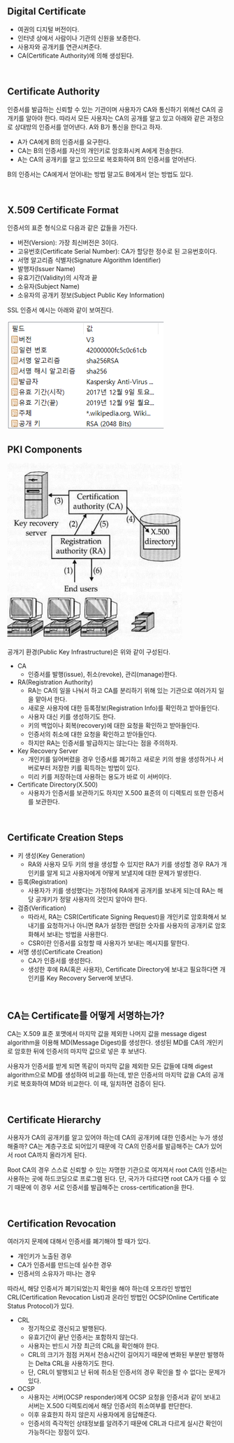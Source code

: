 ## Digital Certificate

* 여권의 디지털 버전이다.
* 인터넷 상에서 사람이나 기관의 신원을 보증한다.
* 사용자와 공개키를 연관시켜준다.
* CA(Certificate Authority)에 의해 생성된다.

<br>

## Certificate Authority

인증서를 발급하는 신뢰할 수 있는 기관이며 사용자가 CA와 통신하기 위해선 CA의 공개키를 알아야 한다. 따라서 모든 사용자는 CA의 공개를 알고 있고 아래와 같은 과정으로 상대방의 인증서를 얻어낸다. A와 B가 통신을 한다고 하자.

* A가 CA에게 B의 인증서를 요구한다.
* CA는 B의 인증서를 자신의 개인키로 암호화시켜 A에게 전송한다.
* A는 CA의 공개키를 알고 있으므로 복호화하여 B의 인증서를 얻어낸다.

B의 인증서는 CA에게서 얻어내는 방법 말고도 B에게서 얻는 방법도 있다.

<br>

## X.509 Certificate Format

인증서의 표준 형식으로 다음과 같은 값들을 가진다.

* 버전(Version): 가장 최신버전은 3이다.
* 고유번호(Certificate Serial Number): CA가 할당한 정수로 된 고유번호이다.
* 서명 알고리즘 식별자(Signature Algorithm Identifier)
* 발행자(Issuer Name)
* 유효기간(Validity)의 시작과 끝
* 소유자(Subject Name)
* 소유자의 공개키 정보(Subject Public Key Information)

SSL 인증서 예시는 아래와 같이 보여진다.

<img src="./images/ssl certificate.png">

<br>

## PKI Components

<img src="./images/pki component.png" width="400px">

공개기 환경(Public Key Infrastructure)은 위와 같이 구성된다.

* CA
  * 인증서를 발행(issue), 취소(revoke), 관리(manage)한다.
* RA(Registration Authority)
  * RA는 CA의 일을 나눠서 하고 CA를 분리하기 위해 있는 기관으로 여러가지 일을 맡아서 한다.
  * 새로운 사용자에 대한 등록정보(Registration Info)를 확인하고 받아들인다.
  * 사용자 대신 키를 생성하기도 한다.
  * 키의 백업이나 회복(recovery)에 대한 요청을 확인하고 받아들인다.
  * 인증서의 취소에 대한 요청을 확인하고 받아들인다.
  * 하지만 RA는 인증서를 발급하지는 않는다는 점을 주의하자.
* Key Recovery Server
  * 개인키를 잃어버렸을 경우 인증서를 폐기하고 새로운 키의 쌍을 생성하거나 서버로부터 저장한 키를 획득하는 방법이 있다.
  * 미리 키를 저장하는데 사용하는 용도가 바로 이 서버이다.
* Certificate Directory(X.500)
  * 사용자가 인증서를 보관하기도 하지만 X.500 표준의 이 디렉토리 또한 인증서를 보관한다.

<br>

## Certificate Creation Steps

* 키 생성(Key Generation)
  * RA와 사용자 모두 키의 쌍을 생성할 수 있지만 RA가 키를 생성할 경우 RA가 개인키를 알게 되고 사용자에게 어떻게 보낼지에 대한 문제가 발생한다.
* 등록(Registration)
  * 사용자가 키를 생성했다는 가정하에 RA에게 공개키를 보내게 되는데 RA는  해당 공개키가 정말 사용자의 것인지 알아야 한다.
* 검증(Verification)
  - 따라서, RA는 CSR(Certificate Signing Request)을 개인키로 암호화해서 보내기를 요청하거나 아니면 RA가 설정한 랜덤한 숫자를 사용자의 공개키로 암호화해서 보내는 방법을 사용한다.
  - CSR이란 인증서를 요청할 때 사용자가 보내는 메시지를 말한다.
* 서명 생성(Certificate Creation)
  * CA가 인증서를 생성한다.
  * 생성한 후에 RA(혹은 사용자), Certificate Directory에 보내고 필요하다면 개인키를 Key Recovery Server에 보낸다.

<br>

## CA는 Certificate를 어떻게 서명하는가?

CA는 X.509 표준 포맷에서 마지막 값을 제외한 나머지 값을 message digest algorithm을 이용해 MD(Message Digest)를 생성한다. 생성된 MD를 CA의 개인키로 암호한 뒤에 인증서의 마지막 값으로 넣은 후 보낸다.

사용자가 인증서를 받게 되면 똑같이 마지막 값을 제외한 모든 값들에 대해 digest algorithm으로 MD를 생성하여 비교를 하는데, 받은 인증서의 마지막 값을 CA의 공개키로 복호화하여 MD와 비교한다. 이 때, 일치하면 검증이 된다.

<br>

## Certificate Hierarchy

사용자가 CA의 공개키를 알고 있어야 하는데 CA의 공개키에 대한 인증서는 누가 생성해줄까? CA는 계층구조로 되어있기 때문에 각 CA의 인증서를 발급해주는 CA가 있어서 root CA까지 올라가게 된다.

Root CA의 경우 스스로 신뢰할 수 있는 자명한 기관으로 여겨져서 root CA의 인증서는 사용하는 곳에 하드코딩으로 프로그램 된다. 단, 국가가 다르다면 root CA가 다를 수 있기 때문에 이 경우 서로 인증서를 발급해주는 cross-certification을 한다.

<br>

## Certification Revocation

여러가지 문제에 대해서 인증서를 폐기해야 할 때가 있다.

* 개인키가 노출된 경우
* CA가 인증서를 만드는데 실수한 경우
* 인증서의 소유자가 떠나는 경우

따라서, 해당 인증서가 폐기되었는지 확인을 해야 하는데 오프라인 방법인 CRL(Certification Revocation List)과 온라인 방법인 OCSP(Online Certificate Status Protocol)가 있다.

* CRL
  * 정기적으로 갱신되고 발행된다.
  * 유효기간이 끝난 인증서는 포함하지 않는다.
  * 사용자는 반드시 가장 최근의 CRL을 확인해야 한다.
  * CRL의 크기가 점점 커져서 전송시간이 길어지기 때문에 변화된 부분만 발행하는 Delta CRL을 사용하기도 한다.
  * 단, CRL이 발행되고 난 뒤에 취소된 인증서의 경우 확인을 할 수 없다는 문제가 있다.
* OCSP
  * 사용자는 서버(OCSP responder)에게 OCSP 요청을 인증서과 같이 보내고 서버는 X.500 디렉토리에서 해당 인증서의 취소여부를 판단한다.
  * 이후 유효한지 하지 않은지 사용자에게 응답해준다.
  * 인증서의 즉각적인 상태정보를 알려주기 때문에 CRL과 다르게 실시간 확인이 가능하다는 장점이 있다.